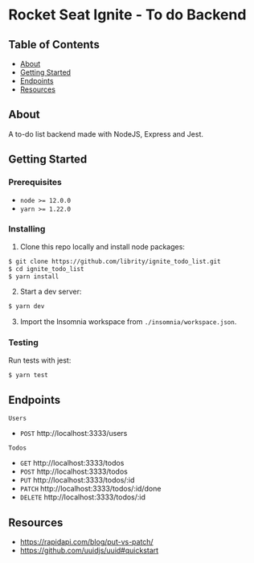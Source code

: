 # Rocket Seat Ignite - To do Backend

## Table of Contents

- [About](#about)
- [Getting Started](#getting_started)
- [Endpoints](#endpoints)
- [Resources](#resources)

## About <a name = "about"></a>

A to-do list backend made with NodeJS, Express and Jest.

## Getting Started <a name = "getting_started"></a>

### Prerequisites

- `node >= 12.0.0`
- `yarn >= 1.22.0`

### Installing

1. Clone this repo locally and install node packages:

```bash
$ git clone https://github.com/librity/ignite_todo_list.git
$ cd ignite_todo_list
$ yarn install
```

2. Start a dev server:

```bash
$ yarn dev
```

3. Import the Insomnia workspace from `./insomnia/workspace.json`.

### Testing

Run tests with jest:

```bash
$ yarn test
```

## Endpoints <a name = "endpoints"></a>

`Users`

- `POST` http://localhost:3333/users

`Todos`

- `GET` http://localhost:3333/todos
- `POST` http://localhost:3333/todos
- `PUT` http://localhost:3333/todos/:id
- `PATCH` http://localhost:3333/todos/:id/done
- `DELETE` http://localhost:3333/todos/:id

## Resources <a name = "resources"></a>

- https://rapidapi.com/blog/put-vs-patch/
- https://github.com/uuidjs/uuid#quickstart
